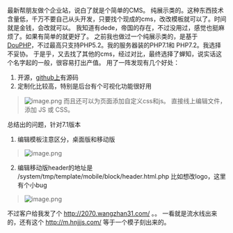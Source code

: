 最新帮朋友做个企业站，说白了就是个简单的CMS。
纯展示类的。这种东西技术含量低，千万不要自己从头开发，只要找个现成的cms，改改模板就可以了。时间就是金钱，会改就可以。
我知道有dede，帝国的存在，不过没用过，感觉也挺麻烦了。如果有简单的就更好了。
之前我也做过一个纯展示类的，是基于 [DouPHP](http://www.douco.com/)，不过最高只支持PHP5.2。我的服务器装的PHP7.1和 PHP7.2。我选择不妥协。
于是乎，又去找了其他的cms，经过对比，最终选择了蝉知，说实话这个名字起的一般，很容易打出产值。
用了一阵发现有几个好处：
1. 开源，[github上](https://github.com/easysoft/zsite)有源码
2. 定制化比较高，特别是后台有个可视化功能很好用
> ![image.png](https://hexo-blog.pek3b.qingstor.com/upload_images/71414-7b71d56062f8cb30.png?imageMogr2/auto-orient/strip%7CimageView2/2/w/1240)
而且还可以为页面添加自定义css和js。
直接线上编辑文件，添加 JS 或 CSS。

总结出的问题，针对7.1版本
1. 编辑模板注意区分，桌面版和移动版
> ![image.png](https://hexo-blog.pek3b.qingstor.com/upload_images/71414-6c72fd2d39a4097e.png?imageMogr2/auto-orient/strip%7CimageView2/2/w/1240)
2. 编辑移动版header的地址是 /system/tmp/template/mobile/block/header.html.php
比如想改logo，这里有个小bug
> ![image.png](https://hexo-blog.pek3b.qingstor.com/upload_images/71414-fe4331ac694168d9.png?imageMogr2/auto-orient/strip%7CimageView2/2/w/1240)

不过客户给我发了个 http://2070.wangzhan31.com/ 。。
一看就是流水线出来的，还有这个 http://m.hnjjjs.com/ 等于一个模子刻出来的。


